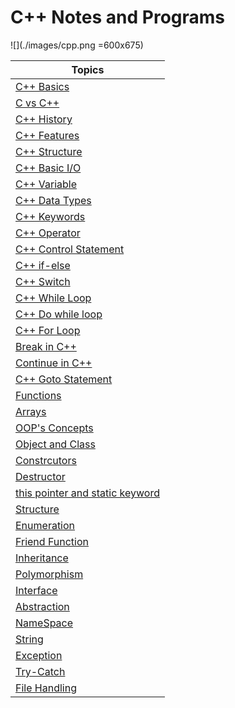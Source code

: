 # C++ Notes and Programs


![](./images/cpp.png =600x675)


|Topics|
|------|
|[C++ Basics](./src/C%2B%2B%20Basics/cpp.md)|
|[C vs C++](./src/C%2B%2B%20Basics/Differencebtwcandcpp.md)|
|[C++ History](./src/C%2B%2B%20Basics/History.md)|
|[C++ Features](./src/C%2B%2B%20Basics/Features.md)|
|[C++ Structure](./src/C%2B%2B%20Basics/CStructure.md)|
|[C++ Basic I/O](./src/C%2B%2B%20Basics/Cppio.md)|
|[C++ Variable](./src/C%2B%2B%20Basics/Variable.md)|
|[C++ Data Types](./src/C%2B%2B%20Basics/datatypes.md)|
|[C++ Keywords](./src/C%2B%2B%20Basics/Keywords.md)|
|[C++ Operator](./src/C%2B%2B%20Basics/Operator.md)|
|[C++ Control Statement](./src/ControlStatement)|
|[C++ if-else](./src/ControlStatement/if-else.md)|
|[C++ Switch](./src/ControlStatement/switch.md)|
|[C++ While Loop](./src/Iterative/while.md)|
|[C++ Do while loop](./src/Iterative/Do-While.md)|
|[C++ For Loop](./src/Iterative/forloop.md)|
|[Break in C++](./src/Iterative/Break.md)|
|[Continue in C++](./src/Iterative/Continue.md)|
|[C++ Goto Statement](./src/Iterative/Goto.md)|
|[Functions](./src/Functions/Functions.md)|
|[Arrays](./src/Array/Array.md)|
|[OOP's Concepts](./src/OOPs/OOPs.md)|
|[Object and Class](./src/OOPs/OOPs.md)|
|[Constrcutors](./src/OOPs/Constructor.md)|
|[Destructor](./src/OOPs/desctructor.md)|
|[this pointer and static keyword](./src/OOPs/this.md)|
|[Structure](./src/OOPs/struct.md)|
|[Enumeration](./src/OOPs/enum.md)|
|[Friend Function](./src/OOPs/firend.md)|
|[Inheritance](./src/Inheritance/Inheritance.md)|
|[Polymorphism](./src/Polymorphism/Polymorphism.md)|
|[Interface](./src/Abstraction/interface.md)|
|[Abstraction](./src/Abstraction/Abstraction.md)|
|[NameSpace](./src/Namespace/Namespace.md)|
|[String](./src/String/String.md)|
|[Exception](./src/Exception/Exception.md)|
|[Try-Catch](./src/Exception/trycatch.md)|
|[File Handling](./src/Files/Files.md)|

